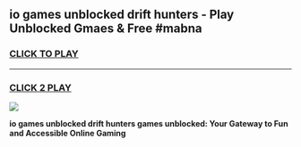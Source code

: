 
## io games unblocked drift hunters - Play Unblocked Gmaes & Free #mabna
<h3>
<a href="https://news.freeplayer.one?title=io_games_unblocked_drift_hunters&ref=03M">CLICK TO PLAY</a></h3>
<hr>

<h3>
<a href="https://news.freeplayer.one?title=io_games_unblocked_drift_hunters&ref=03M">CLICK 2 PLAY</a>
  
</h3>

<a href="https://news.freeplayer.one?title=io_games_unblocked_drift_hunters&ref=03M"><img src="https://clearcache.store/games.png"></a>


**io games unblocked drift hunters games unblocked: Your Gateway to Fun and Accessible Online Gaming**
